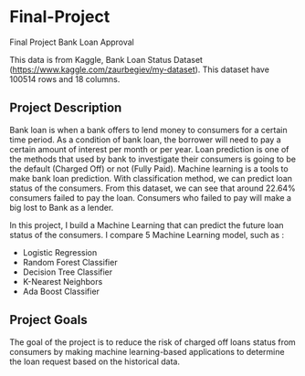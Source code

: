 # Final-Project
Final Project Bank Loan Approval

This data is from Kaggle, Bank Loan Status Dataset (https://www.kaggle.com/zaurbegiev/my-dataset). This dataset have 100514 rows and 18 columns.


Project Description
------------
Bank loan is when a bank offers to lend money to consumers for a certain time period. As a condition of bank loan, the borrower will need to pay a certain amount of interest per month or per year. Loan prediction is one of the methods that used by bank to investigate their consumers is going to be the default (Charged Off) or not (Fully Paid).
Machine learning is a tools to make bank loan prediction. With classification method, we can predict loan status of the consumers.
From this dataset, we can see that around 22.64% consumers failed to pay the loan. Consumers who failed to pay will make a big lost to Bank as a lender.

In this project, I build a Machine Learning that can predict the future loan status of the consumers.
I compare 5 Machine Learning model, such as :
*	Logistic Regression
*	Random Forest Classifier
*	Decision Tree Classifier
*	K-Nearest Neighbors
*	Ada Boost Classifier



Project Goals
-------------
The goal of the project is to reduce the risk of charged off loans status from consumers by making machine learning-based applications to determine the loan request based on the historical data.

